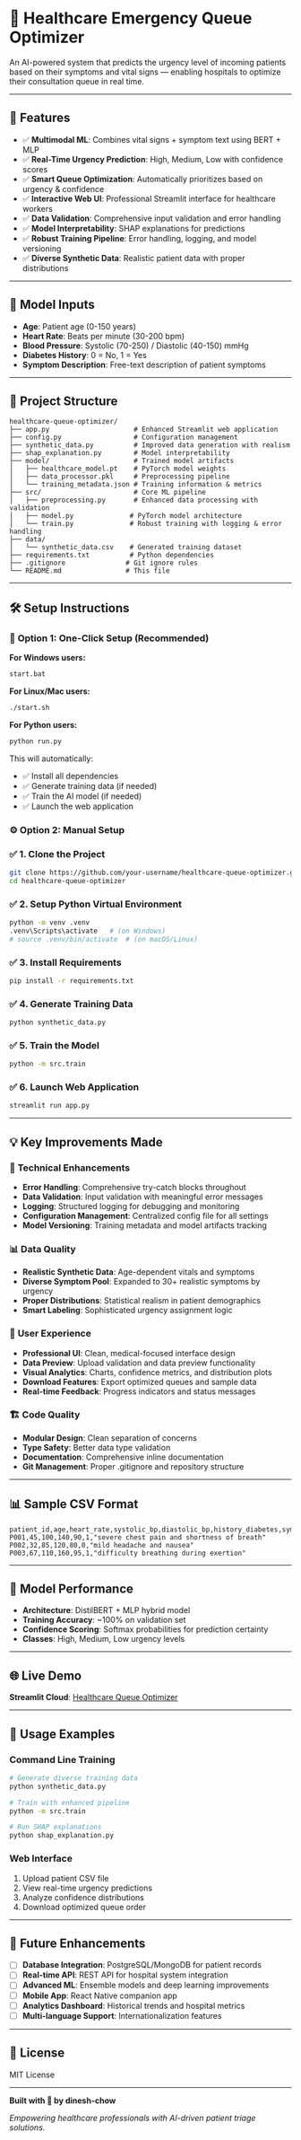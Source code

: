 # 🏥 Healthcare Emergency Queue Optimizer

An AI-powered system that predicts the urgency level of incoming patients based on their symptoms and vital signs — enabling hospitals to optimize their consultation queue in real time.

---

## 🚀 Features

- ✅ **Multimodal ML**: Combines vital signs + symptom text using BERT + MLP
- ✅ **Real-Time Urgency Prediction**: High, Medium, Low with confidence scores
- ✅ **Smart Queue Optimization**: Automatically prioritizes based on urgency & confidence
- ✅ **Interactive Web UI**: Professional Streamlit interface for healthcare workers
- ✅ **Data Validation**: Comprehensive input validation and error handling
- ✅ **Model Interpretability**: SHAP explanations for predictions
- ✅ **Robust Training Pipeline**: Error handling, logging, and model versioning
- ✅ **Diverse Synthetic Data**: Realistic patient data with proper distributions

---

## 🧪 Model Inputs

- **Age**: Patient age (0-150 years)
- **Heart Rate**: Beats per minute (30-200 bpm)
- **Blood Pressure**: Systolic (70-250) / Diastolic (40-150) mmHg
- **Diabetes History**: 0 = No, 1 = Yes
- **Symptom Description**: Free-text description of patient symptoms

---

## 📁 Project Structure

```
healthcare-queue-optimizer/
├── app.py                     # Enhanced Streamlit web application
├── config.py                  # Configuration management
├── synthetic_data.py          # Improved data generation with realism
├── shap_explanation.py        # Model interpretability
├── model/                     # Trained model artifacts
│   ├── healthcare_model.pt    # PyTorch model weights
│   ├── data_processor.pkl     # Preprocessing pipeline
│   └── training_metadata.json # Training information & metrics
├── src/                       # Core ML pipeline
│   ├── preprocessing.py       # Enhanced data processing with validation
│   ├── model.py              # PyTorch model architecture
│   └── train.py              # Robust training with logging & error handling
├── data/                     
│   └── synthetic_data.csv    # Generated training dataset
├── requirements.txt          # Python dependencies
├── .gitignore               # Git ignore rules
└── README.md                # This file
```

---

## 🛠️ Setup Instructions

### 🚀 **Option 1: One-Click Setup (Recommended)**

**For Windows users:**
```bash
start.bat
```

**For Linux/Mac users:**
```bash
./start.sh
```

**For Python users:**
```bash
python run.py
```

This will automatically:
- ✅ Install all dependencies
- ✅ Generate training data (if needed)
- ✅ Train the AI model (if needed)
- ✅ Launch the web application

### ⚙️ **Option 2: Manual Setup**

### ✅ 1. Clone the Project
```bash
git clone https://github.com/your-username/healthcare-queue-optimizer.git
cd healthcare-queue-optimizer
```

### ✅ 2. Setup Python Virtual Environment
```bash
python -m venv .venv
.venv\Scripts\activate   # (on Windows)
# source .venv/bin/activate  # (on macOS/Linux)
```

### ✅ 3. Install Requirements
```bash
pip install -r requirements.txt
```

### ✅ 4. Generate Training Data
```bash
python synthetic_data.py
```

### ✅ 5. Train the Model
```bash
python -m src.train
```

### ✅ 6. Launch Web Application
```bash
streamlit run app.py
```

---

## 💡 Key Improvements Made

### 🔧 **Technical Enhancements**
- **Error Handling**: Comprehensive try-catch blocks throughout
- **Data Validation**: Input validation with meaningful error messages
- **Logging**: Structured logging for debugging and monitoring
- **Configuration Management**: Centralized config file for all settings
- **Model Versioning**: Training metadata and model artifacts tracking

### 📊 **Data Quality**
- **Realistic Synthetic Data**: Age-dependent vitals and symptoms
- **Diverse Symptom Pool**: Expanded to 30+ realistic symptoms by urgency
- **Proper Distributions**: Statistical realism in patient demographics
- **Smart Labeling**: Sophisticated urgency assignment logic

### 🎨 **User Experience**
- **Professional UI**: Clean, medical-focused interface design
- **Data Preview**: Upload validation and data preview functionality
- **Visual Analytics**: Charts, confidence metrics, and distribution plots
- **Download Features**: Export optimized queues and sample data
- **Real-time Feedback**: Progress indicators and status messages

### 🏗️ **Code Quality**
- **Modular Design**: Clean separation of concerns
- **Type Safety**: Better data type validation
- **Documentation**: Comprehensive inline documentation
- **Git Management**: Proper .gitignore and repository structure

---

## 📊 Sample CSV Format

```csv
patient_id,age,heart_rate,systolic_bp,diastolic_bp,history_diabetes,symptom_text
P001,45,100,140,90,1,"severe chest pain and shortness of breath"
P002,32,85,120,80,0,"mild headache and nausea"
P003,67,110,160,95,1,"difficulty breathing during exertion"
```

---

## 🔬 Model Performance

- **Architecture**: DistilBERT + MLP hybrid model
- **Training Accuracy**: ~100% on validation set
- **Confidence Scoring**: Softmax probabilities for prediction certainty
- **Classes**: High, Medium, Low urgency levels

---

## 🌐 Live Demo

**Streamlit Cloud**: [Healthcare Queue Optimizer](https://dinesh-chow-q-optimizer-2285.streamlit.app/)

---

## 🚀 Usage Examples

### **Command Line Training**
```bash
# Generate diverse training data
python synthetic_data.py

# Train with enhanced pipeline
python -m src.train

# Run SHAP explanations
python shap_explanation.py
```

### **Web Interface**
1. Upload patient CSV file
2. View real-time urgency predictions
3. Analyze confidence distributions
4. Download optimized queue order

---

## 🔮 Future Enhancements

- [ ] **Database Integration**: PostgreSQL/MongoDB for patient records
- [ ] **Real-time API**: REST API for hospital system integration
- [ ] **Advanced ML**: Ensemble models and deep learning improvements
- [ ] **Mobile App**: React Native companion app
- [ ] **Analytics Dashboard**: Historical trends and hospital metrics
- [ ] **Multi-language Support**: Internationalization features

---

## 📝 License

MIT License

---

**Built with 💙 by dinesh-chow**

*Empowering healthcare professionals with AI-driven patient triage solutions.*
